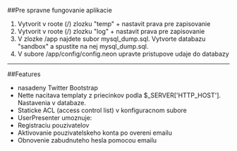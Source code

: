 ##Pre spravne fungovanie aplikacie
1. Vytvorit v roote (/) zlozku "temp" + nastavit prava pre zapisovanie
2. Vytvorit v roote (/) zlozku "log" + nastavit prava pre zapisovanie
3. V zlozke /app najdete subor mysql_dump.sql. Vytvorte databazu "sandbox" a spustite na nej mysql_dump.sql.
4. V subore /app/config/config.neon upravte pristupove udaje do databazy

***
##Features
- nasadeny Twitter Bootstrap
- Nette nacitava templaty z priecinkov podla $_SERVER['HTTP_HOST']. Nastavenia v databaze.
- Staticke ACL (access control list) v konfiguracnom subore
- UserPresenter umoznuje:
 - Registraciu pouzivatelov
 - Aktivovanie pouzivatelskeho konta po overeni emailu
 - Obnovenie zabudnuteho hesla pomocou emailu